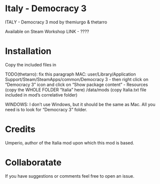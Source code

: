 Italy - Democracy 3
===================

ITALY - Democracy 3 mod by themiurgo & thetarro

Available on Steam Workshop
LINK - ????

Installation
============

Copy the included files in

TODO(thetarro): fix this paragraph
MAC:
user/Library/Application Support/Steam/SteamApps/common/Democracy 3 - then right click on “Democracy 3” icon and click on “Show package content” - Resources (copy the WHOLE FOLDER “Italia” here) /data/mods (copy Italia.txt file included in mod’s correlative folder)

WINDOWS:
I don’t use Windows, but it should be the same as Mac.
All you need is to look for “Democracy 3” folder.

Credits
=======

Umperio, author of the Italia mod upon which this mod is based.

Collaboratate
=============

If you have suggestions or comments feel free to open an issue.
